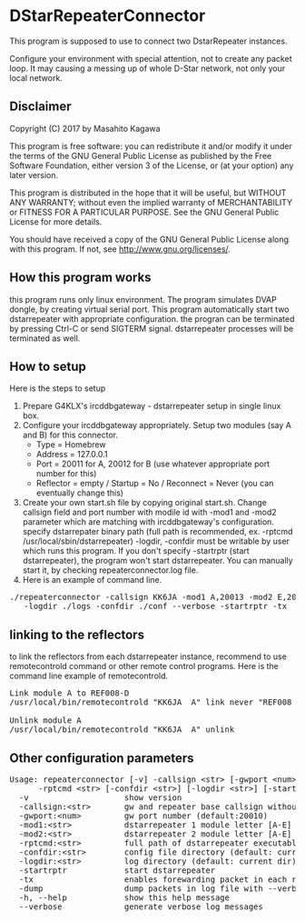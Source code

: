 # DStarRepeaterConnector

This program is supposed to use to connect two DstarRepeater instances.

Configure your environment with special attention, not to create any packet loop.
It may causing a messing up of whole D-Star network, not only your local network.

## Disclaimer

  Copyright (C) 2017 by Masahito Kagawa

  This program is free software: you can redistribute it and/or modify
  it under the terms of the GNU General Public License as published by
  the Free Software Foundation, either version 3 of the License, or
  (at your option) any later version.

  This program is distributed in the hope that it will be useful,
  but WITHOUT ANY WARRANTY; without even the implied warranty of
  MERCHANTABILITY or FITNESS FOR A PARTICULAR PURPOSE.  See the
  GNU General Public License for more details.
 
  You should have received a copy of the GNU General Public License
  along with this program.  If not, see <http://www.gnu.org/licenses/>.
 

## How this program works

this program runs only linux environment. The program simulates DVAP dongle,
by creating virtual serial port.
This program automatically start two dstarrepeater with appropriate configuration.
the progran can be terminated by pressing Ctrl-C or send SIGTERM signal. dstarrepeater
processes will be terminated as well.

## How to setup
Here is the steps to setup
1. Prepare G4KLX's ircddbgateway - dstarrepeater setup in single linux box.
2. Configure your ircddbgateway appropriately. Setup two modules (say A and B) for this connector.
   - Type = Homebrew
   - Address = 127.0.0.1
   - Port = 20011 for A, 20012 for B (use whatever appropriate port number for this)
   - Reflector = empty / Startup = No / Reconnect = Never (you can eventually change this)
3. Create your own start.sh file by copying original start.sh. Change callsign field and port number
with modile id with -mod1 and -mod2 parameter which are matching with ircddbgateway's configuration.
specify dstarrepater binary path (full path is recommended, ex. -rptcmd /usr/local/sbin/dstarrepeater)
-logdir, -confdir must be writable by user which runs this program. 
If you don't specify -startrptr (start dstarrepeater), the program won't start dstarrepeater. You can manually
start it, by checking repeaterconnector.log file.
4. Here is an example of command line.
<pre>
./repeaterconnector -callsign KK6JA -mod1 A,20013 -mod2 E,20014 -rptcmd /usr/local/sbin/dstarrepeaterd
   -logdir ./logs -confdir ./conf --verbose -startrptr -tx
</pre>

## linking to the reflectors

to link the reflectors from each dstarrepeater instance, recommend to use remotecontrold command
or other remote control programs. Here is the command line example of remotecontrold.

<pre>
Link module A to REF008-D
/usr/local/bin/remotecontrold "KK6JA  A" link never "REF008 D"

Unlink module A
/usr/local/bin/remotecontrold "KK6JA  A" unlink
</pre>

## Other configuration parameters
<pre>
Usage: repeaterconnector [-v] -callsign &lt;str> [-gwport &lt;num>] -mod1 &lt;str> -mod2 &lt;str>
      -rptcmd &lt;str> [-confdir &lt;str>] [-logdir &lt;str>] [-startrptr] [-tx] [-dump] [-h] [--verbose]
  -v                    show version
  -callsign:&lt;str>       gw and repeater base callsign without suffix
  -gwport:&lt;num>         gw port number (default:20010)
  -mod1:&lt;str>           dstarrepeater 1 module letter [A-E] and port num. (ex: -mod1:A,20011)
  -mod2:&lt;str>           dstarrepeater 2 module letter [A-E] and port num. (ex: -mod2:A,20011)
  -rptcmd:&lt;str>         full path of dstarrepeater executable
  -confdir:&lt;str>        config file directory (default: current dir)
  -logdir:&lt;str>         log directory (default: current dir)
  -startrptr            start dstarrepeater
  -tx                   enables forewarding packet in each repeaters
  -dump                 dump packets in log file with --verbose
  -h, --help            show this help message
  --verbose             generate verbose log messages
</pre>

